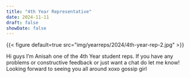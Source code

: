 ```yaml
---
title: "4th Year Representative"
date: 2024-11-11
draft: false
showDate: false
---
```

{{< figure default=true src="img/yearreps/2024/4th-year-rep-2.jpg" >}}

Hi guys I’m Anisah one of the 4th Year student reps. If you have any problems or constructive feedback or just want a chat do let me know! Looking forward to seeing you all around xoxo gossip girl
